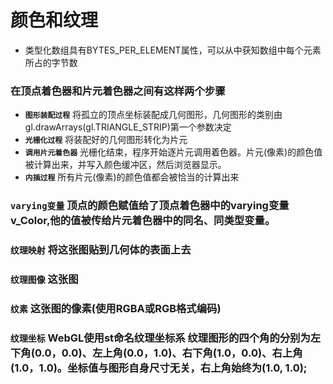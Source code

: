 # 颜色和纹理
* 类型化数组具有BYTES_PER_ELEMENT属性，可以从中获知数组中每个元素所占的字节数
### 在顶点着色器和片元着色器之间有这样两个步骤
* __`图形装配过程`__ 将孤立的顶点坐标装配成几何图形，几何图形的类别由gl.drawArrays(gl.TRIANGLE_STRIP)第一个参数决定
* __`光栅化过程`__ 将装配好的几何图形转化为片元
* __`调用片元着色器`__ 光栅化结束，程序开始逐片元调用着色器。片元(像素)的颜色值被计算出来，并写入颜色缓冲区，然后浏览器显示。
* __`内插过程`__ 所有片元(像素)的颜色值都会被恰当的计算出来
### __`varying变量`__ 顶点的颜色赋值给了顶点着色器中的varying变量v_Color,他的值被传给片元着色器中的同名、同类型变量。
### __`纹理映射`__ 将这张图贴到几何体的表面上去
### __`纹理图像`__ 这张图
### __`纹素`__ 这张图的像素(使用RGBA或RGB格式编码)
### __`纹理坐标`__ WebGL使用st命名纹理坐标系 纹理图形的四个角的分别为左下角(0.0，0.0)、左上角(0.0，1.0)、右下角(1.0，0.0)、右上角(1.0，1.0)。坐标值与图形自身尺寸无关，右上角始终为(1.0, 1.0);

